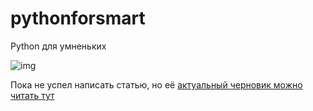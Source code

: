 # pythonforsmart
Python для умненьких

![img](https://files.realpython.com/media/Newbie_Watermarked.a9319218252a.jpg)


Пока не успел написать статью, но её [актуальный черновик можно читать тут](https://picayune-lawyer-cdc.notion.site/Python-21d88a20c8f64e59a9a0edb2b18a79aa)
